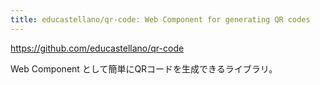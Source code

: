 ```yaml
---
title: educastellano/qr-code: Web Component for generating QR codes
---
```


https://github.com/educastellano/qr-code

Web Component として簡単にQRコードを生成できるライブラリ。
